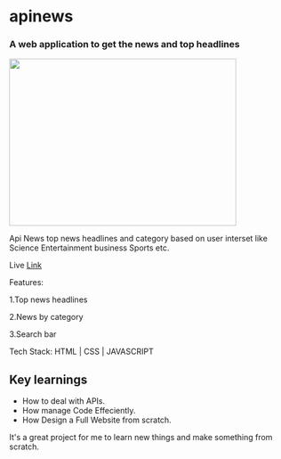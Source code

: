 # apinews

<h3>A web application to get the news and top headlines</h3>
<img src="https://aashishkumar321.netlify.app/images/projects/apinews.gif" width="90%" height="300" align="center"/>
<p>Api News top news headlines and  category based on user interset like Science Entertainment business Sports etc.
</p>
<p>Live <a href="https://apinewsapp.netlify.app/" target="_blank">Link</a></p>
<p>Features:</p>
  <p>1.Top news headlines</p>
  <p>2.News by category</p>
  <p>3.Search bar</p>
<p>Tech Stack: HTML | CSS | JAVASCRIPT</p>

<h2>Key learnings</h2>

- How to deal with APIs.
- How manage Code  Effeciently.
- How Design  a Full Website from scratch.

It's a great project for me to  learn new things  and make something from scratch.

